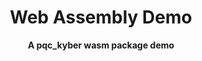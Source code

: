 <div align="center">

  <h1>Web Assembly Demo</h1>

  <strong>A pqc_kyber wasm package demo</strong>
</div>
